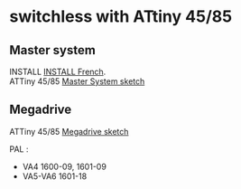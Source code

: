 # switchless with ATtiny 45/85

## Master system
INSTALL [INSTALL French](Mastersystem/INSTALL_MS2_fr.md).  
ATTiny 45/85 [Master System sketch](switchless/MasterSystem/switchless/switchless.ino)

## Megadrive
ATTiny 45/85 [Megadrive sketch](switchless/Megadrive/switchless/switchless.ino)

PAL :
- VA4 1600-09, 1601-09  
- VA5-VA6 1601-18  

